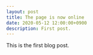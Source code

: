 ```yaml
---
layout: post
title: The page is now online
date: 2020-05-12 12:00:00+0900
description: First post.
---
```


This is the first blog post.
